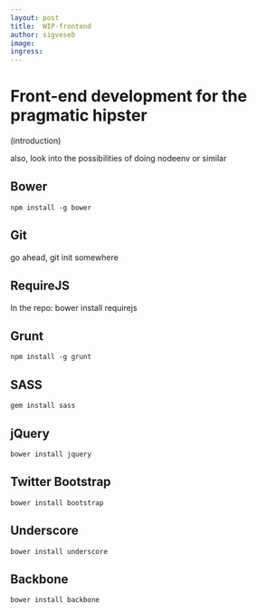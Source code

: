 ```yaml
---
layout: post
title:  WIP-frontend
author: sigveseb
image: 
ingress: 
---
```



# Front-end development for the pragmatic hipster

(introduction)

also, look into the possibilities of doing nodeenv or similar


## Bower

    npm install -g bower

## Git

go ahead, git init somewhere

## RequireJS

In the repo:
    bower install requirejs

## Grunt
    npm install -g grunt 

## SASS
    gem install sass

## jQuery
    bower install jquery

## Twitter Bootstrap
    bower install bootstrap

## Underscore
    bower install underscore

## Backbone
    bower install backbone
